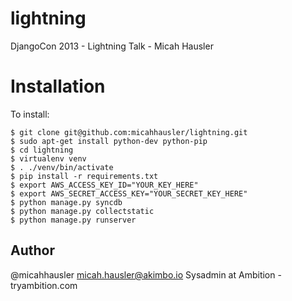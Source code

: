 lightning
=========

DjangoCon 2013 - Lightning Talk - Micah Hausler


Installation
=============
To install:
    
    $ git clone git@github.com:micahhausler/lightning.git
    $ sudo apt-get install python-dev python-pip
    $ cd lightning
    $ virtualenv venv
    $ . ./venv/bin/activate
    $ pip install -r requirements.txt 
    $ export AWS_ACCESS_KEY_ID="YOUR_KEY_HERE"
    $ export AWS_SECRET_ACCESS_KEY="YOUR_SECRET_KEY_HERE"
    $ python manage.py syncdb
    $ python manage.py collectstatic
    $ python manage.py runserver


Author
------
@micahhausler
micah.hausler@akimbo.io
Sysadmin at Ambition - tryambition.com
